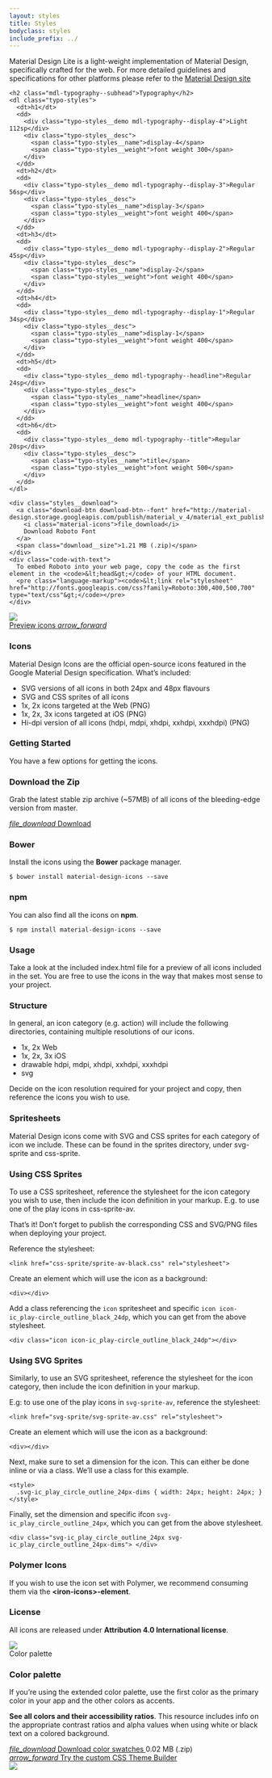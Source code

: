 ```yaml
---
layout: styles
title: Styles
bodyclass: styles
include_prefix: ../
---
```


  <div class="styles__content">
    <p>
      Material Design Lite is a light-weight implementation of Material Design,
      specifically crafted for the web. For more detailed guidelines and
      specifications for other platforms please refer to the
      <a href="https://www.google.com/design/spec/material-design">
        Material Design site
      </a>
    </p>

    <h2 class="mdl-typography--subhead">Typography</h2>
    <dl class="typo-styles">
      <dt>h1</dt>
      <dd>
        <div class="typo-styles__demo mdl-typography--display-4">Light 112sp</div>
        <div class="typo-styles__desc">
          <span class="typo-styles__name">display-4</span>
          <span class="typo-styles__weight">font weight 300</span>
        </div>
      </dd>
      <dt>h2</dt>
      <dd>
        <div class="typo-styles__demo mdl-typography--display-3">Regular 56sp</div>
        <div class="typo-styles__desc">
          <span class="typo-styles__name">display-3</span>
          <span class="typo-styles__weight">font weight 400</span>
        </div>
      </dd>
      <dt>h3</dt>
      <dd>
        <div class="typo-styles__demo mdl-typography--display-2">Regular 45sp</div>
        <div class="typo-styles__desc">
          <span class="typo-styles__name">display-2</span>
          <span class="typo-styles__weight">font weight 400</span>
        </div>
      </dd>
      <dt>h4</dt>
      <dd>
        <div class="typo-styles__demo mdl-typography--display-1">Regular 34sp</div>
        <div class="typo-styles__desc">
          <span class="typo-styles__name">display-1</span>
          <span class="typo-styles__weight">font weight 400</span>
        </div>
      </dd>
      <dt>h5</dt>
      <dd>
        <div class="typo-styles__demo mdl-typography--headline">Regular 24sp</div>
        <div class="typo-styles__desc">
          <span class="typo-styles__name">headline</span>
          <span class="typo-styles__weight">font weight 400</span>
        </div>
      </dd>
      <dt>h6</dt>
      <dd>
        <div class="typo-styles__demo mdl-typography--title">Regular 20sp</div>
        <div class="typo-styles__desc">
          <span class="typo-styles__name">title</span>
          <span class="typo-styles__weight">font weight 500</span>
        </div>
      </dd>
    </dl>

    <div class="styles__download">
      <a class="download-btn download-btn--font" href="http://material-design.storage.googleapis.com/publish/material_v_4/material_ext_publish/0B0J8hsRkk91LRjU4U1NSeXdjd1U/RobotoTTF.zip">
        <i class="material-icons">file_download</i>
        Download Roboto Font
      </a>
      <span class="download__size">1.21 MB (.zip)</span>
    </div>
    <div class="code-with-text">
      To embed Roboto into your web page, copy the code as the first element in the <code>&lt;head&gt;</code> of your HTML document.
      <pre class="language-markup"><code>&lt;link rel="stylesheet" href="http://fonts.googleapis.com/css?family=Roboto:300,400,500,700" type="text/css"&gt;</code></pre>
    </div>
  </div>

  <div class="styles__ribbon styles__ribbon--icons">
    <a href="http://google.github.io/material-design-icons/" class="ribbon__imagecontainer">
      <img src="../assets/icons.svg" class="ribbon__image">
      <div class="ribbon__caption ribbon__caption--split">
        Preview icons <i class="material-icons">arrow_forward</i>
      </div>
    </a>
  </div>

  <div class="styles__content mdl-grid mdl-grid--no-spacing">
    <div class="mdl-cell mdl-cell--8-col mdl-cell--5-col-desktop left-col">
      <h3>Icons</h3>
      <p>Material Design Icons are the official open-source icons featured in the Google Material Design specification. What’s included:</p>
    </div>
    <div class="mdl-cell mdl-cell--8-col mdl-cell--7-col-desktop right-col">
      <ul>
        <li>SVG versions of all icons in both 24px and 48px flavours</li>
        <li>SVG and CSS sprites of all icons</li>
        <li>1x, 2x icons targeted at the Web (PNG)</li>
        <li>1x, 2x, 3x icons targeted at iOS (PNG)</li>
        <li>Hi-dpi version of all icons (hdpi, mdpi, xhdpi, xxhdpi, xxxhdpi) (PNG)</li>
      </ul>
    </div>
    <div class="mdl-cell mdl-cell--8-col mdl-cell--5-col-desktop left-col">
      <h3>Getting Started</h3>
      <p>You have a few options for getting the icons.</p>
      <h3>Download the Zip</h3>
      <p>Grab the latest stable zip archive (~57MB) of all icons of the bleeding-edge version from master.</p>
      <div class="styles__download">
        <a class="download-btn download-btn--icons" href="https://github.com/google/material-design-icons/releases/download/2.0.0/material-design-icons-2.0.0.zip">
          <i class="material-icons">file_download</i>
          Download
        </a>
      </div>
    </div>
    <div class="mdl-cell mdl-cell--8-col mdl-cell--7-col-desktop right-col">
      <h3>Bower</h3>
      <div class="code-with-text">
        Install the icons using the <strong>Bower</strong> package manager.
        <pre class="language-markup"><code>$ bower install material-design-icons --save</code></pre>
      </div>
      <h3>npm</h3>
      <div class="code-with-text">
        You can also find all the icons on <strong>npm</strong>.
        <pre class="language-markup"><code>$ npm install material-design-icons --save</code></pre>
      </div>
      <h3>Usage</h3>
      <p>Take a look at the included index.html file for a preview of all icons included in the set. You are free to use the icons in the way that makes most sense to your project.</p>
      <h3>Structure</h3>
      <p>In general, an icon category (e.g. action) will include the following directories, containing multiple resolutions of our icons.</p>
      <ul>
        <li>1x, 2x Web</li>
        <li>1x, 2x, 3x iOS</li>
        <li>drawable hdpi, mdpi, xhdpi, xxhdpi, xxxhdpi</li>
        <li>svg</li>
      </ul>
      <p>Decide on the icon resolution required for your project and copy, then reference the icons you wish to use.</p>
    </div>
    <div class="mdl-cell mdl-cell--8-col mdl-cell--5-col-desktop left-col">
      <h3>Spritesheets</h3>
      <p>Material Design icons come with SVG and CSS sprites for each category of icon we include. These can be found in the sprites directory, under svg-sprite and css-sprite.</p>
      <h3>Using CSS Sprites</h3>
      <p>To use a CSS spritesheet, reference the stylesheet for the icon category you wish to use, then include the icon definition in your markup. E.g. to use one of the play icons in css-sprite-av.</p>
      <p>That’s it! Don’t forget to publish the corresponding CSS and SVG/PNG files when deploying your project.</p>
    </div>
    <div class="mdl-cell mdl-cell--8-col mdl-cell--7-col-desktop right-col">
      <div class="code-with-text">
        Reference the stylesheet:
        <pre class="language-markup"><code>&lt;link href="css-sprite/sprite-av-black.css" rel="stylesheet"&gt;</code></pre>
      </div>
      <div class="code-with-text">
        Create an element which will use the icon as a background:
        <pre class="language-markup"><code>&lt;div&gt;&lt;/div&gt;</code></pre>
      </div>
      <div class="code-with-text">
        Add a class referencing the <code>icon</code> spritesheet and specific <code>icon icon-ic_play-circle_outline_black_24dp</code>, which you can get from the above stylesheet.
        <pre class="language-markup"><code>&lt;div class="icon icon-ic_play-circle_outline_black_24dp"&gt;&lt;/div&gt;</code></pre>
      </div>
    </div>
    <div class="mdl-cell mdl-cell--8-col mdl-cell--5-col-desktop left-col">
      <h3>Using SVG Sprites</h3>
      <p>Similarly, to use an SVG spritesheet, reference the stylesheet for the icon category, then include the icon definition in your markup.</p>
    </div>
    <div class="mdl-cell mdl-cell--8-col mdl-cell--7-col-desktop right-col">
      <div class="code-with-text">
        E.g: to use one of the play icons in <code>svg-sprite-av</code>, reference the stylesheet:
        <pre class="language-markup"><code>&lt;link href="svg-sprite/svg-sprite-av.css" rel="stylesheet"&gt;</code></pre>
      </div>
      <div class="code-with-text">
        Create an element which will use the icon as a background:
        <pre class="language-markup"><code>&lt;div&gt;&lt;/div&gt;</code></pre>
      </div>
      <div class="code-with-text">
        Next, make sure to set a dimension for the icon. This can either be done inline or via a class. We’ll use a class for this example.
        <pre class="language-markup"><code>&lt;style&gt;
  .svg-ic_play_circle_outline_24px-dims { width: 24px; height: 24px; }
&lt;/style&gt;</code></pre>
      </div>
      <div class="code-with-text">
        Finally, set the dimension and specific ifcon <code>svg-ic_play_circle_outline_24px</code>, which you can get from the above stylesheet.
        <pre class="language-markup"><code>&lt;div class="svg-ic_play_circle_outline_24px svg-ic_play_circle_outline_24px-dims"&gt; &lt;/div&gt;</code></pre>
       </div>
      <h3>Polymer Icons</h3>
      <p>If you wish to use the icon set with Polymer, we recommend consuming them via the <strong>&lt;iron-icons&gt;-element</strong>.
      <h3>License</h3>
      <p>All icons are released under <strong>Attribution 4.0 International license</strong>.</p>
    </div>
  </div>
  <div class="styles__ribbon styles__ribbon--colors">
    <a class="ribbon__imagecontainer">
      <img src="../assets/colors.svg" class="ribbon__image">
      <div class="ribbon__caption">
        Color palette
      </div>
    </a>
  </div>
  <div class="styles__content mdl-grid mdl-grid--no-spacing">
    <div class="mdl-cell mdl-cell--8-col mdl-cell--5-col-desktop left-col">
      <h3>Color palette</h3>
      <p>If you’re using the extended color palette, use the first color as the primary color in your app and the other colors as accents.</p>
      <p><strong>See all colors and their accessibility ratios</strong>. This resource includes info on the appropriate contrast ratios and alpha values when using white or black text on a colored background.</p>
      <div class="styles__download">
        <a class="download-btn download-btn--swatches" href="http://material-design.storage.googleapis.com/publish/material_v_4/material_ext_publish/0B0J8hsRkk91LSGx6b0w3WWpMQ1k/color_swatches.zip">
          <i class="material-icons">file_download</i>
          Download color swatches
        </a>
        <span class="download__size">0.02 MB (.zip)</span>
      </div>
      <div class="styles__download">
        <a class="download-btn download-btn--customizer" href="../customize/index.html">
          <i class="material-icons">arrow_forward</i>
          Try the custom CSS Theme Builder
        </a>
      </div>
    </div>
    <div class="mdl-cell mdl-cell--8-col mdl-cell--7-col-desktop right-col">
      <a href="../customize/index.html"><img class="customizer" src="../assets/customizer.png"></a>
    </div>
  </div>
